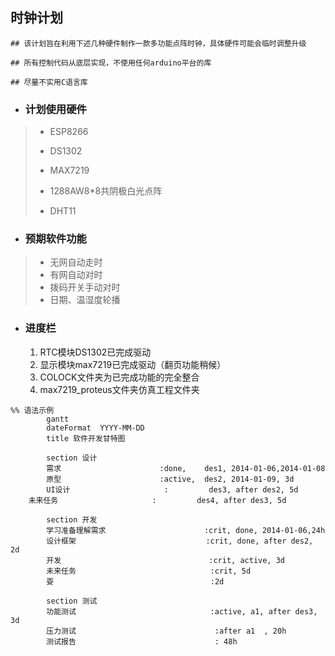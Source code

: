 ## 时钟计划





```## 该计划旨在利用下述几种硬件制作一款多功能点阵时钟，具体硬件可能会临时调整升级```

```## 所有控制代码从底层实现，不使用任何arduino平台的库```

``` ## 尽量不实用C语言库 ```





+   ### 计划使用硬件

>   +   ESP8266   
>
>   +   DS1302   
>   +   MAX7219   
>   +   1288AW8*8共阴极白光点阵   
>   +   DHT11   

+   ### 预期软件功能

>   +   无网自动走时
>   +   有网自动对时
>   +   拨码开关手动对时
>   +   日期、温湿度轮播





+   ### 进度栏

    1.  RTC模块DS1302已完成驱动
    2.  显示模块max7219已完成驱动（翻页功能稍候）
    3.  COLOCK文件夹为已完成功能的完全整合
    4.  max7219_proteus文件夹仿真工程文件夹



```mermaid
%% 语法示例
        gantt
        dateFormat  YYYY-MM-DD
        title 软件开发甘特图

        section 设计
        需求                      :done,    des1, 2014-01-06,2014-01-08
        原型                      :active,  des2, 2014-01-09, 3d
        UI设计                     :         des3, after des2, 5d
    未来任务                     :         des4, after des3, 5d

        section 开发
        学习准备理解需求                      :crit, done, 2014-01-06,24h
        设计框架                             :crit, done, after des2, 2d
        开发                                 :crit, active, 3d
        未来任务                              :crit, 5d
        耍                                   :2d

        section 测试
        功能测试                              :active, a1, after des3, 3d
        压力测试                               :after a1  , 20h
        测试报告                               : 48h
```

